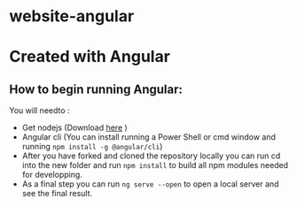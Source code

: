 # website-angular
# Created with Angular

## How to begin running Angular:

You will needto :
- Get nodejs (Download [here](https://nodejs.org/en/) )
- Angular cli (You can install running a Power Shell or cmd window and running ```npm install -g @angular/cli```)
- After you have forked and cloned the repository locally you can run cd into the new folder and run ```npm install``` to build all npm modules needed for developping.
- As a final step you can run ```ng serve --open``` to open a local server and see the final result.
